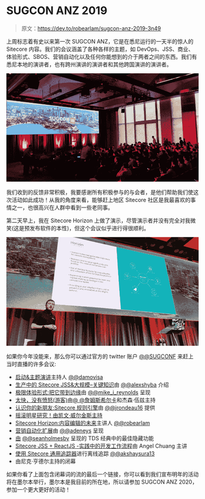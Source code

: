 # SUGCON ANZ 2019

> 原文：<https://dev.to/robearlam/sugcon-anz-2019-3n49>

上周标志着有史以来第一次 SUGCON ANZ，它是在悉尼运行的一天半的惊人的 Sitecore 内容。我们的会议涵盖了各种各样的主题，如 DevOps、JSS、商业、体验形式、SBOS、营销自动化以及任何你能想到的介于两者之间的东西。我们有悉尼本地的演讲者，也有跨州演讲的演讲者和其他跨国演讲的演讲者。

[![SUGCON ANZ 2019](img/d72d7b85f734316bc1b37ca5aed6f099.png)](https://res.cloudinary.com/practicaldev/image/fetch/s--E_EOyCDA--/c_limit%2Cf_auto%2Cfl_progressive%2Cq_auto%2Cw_880/https://robearlam.com/media/2019/SUGCON-ANZ-2019/Sugcon.png)

我们收到的反馈非常积极，我要感谢所有积极参与的与会者，是他们帮助我们使这次活动如此成功！从我的角度来看，能够赶上地区 Sitecore 社区是我最喜欢的事情之一，也很高兴在人群中看到一些老同事。

第二天早上，我在 Sitecore Horizon 上做了演示，尽管演示者并没有完全对我微笑(这是预发布软件的本性)，但这个会议似乎进行得很顺利。

[![Horizon Session](img/0327c6fcedd43fcff10e666b3bcd3f38.png)](https://res.cloudinary.com/practicaldev/image/fetch/s--G49AO16D--/c_limit%2Cf_auto%2Cfl_progressive%2Cq_auto%2Cw_880/https://robearlam.com/media/2019/SUGCON-ANZ-2019/Horizon.png)

如果你今年没能来，那么你可以通过官方的 twitter 账户 [@@SUGCONF](https://twitter.com/sugconf) 来赶上当时直播的许多会议:

*   [启动&主题演讲](https://twitter.com/SUGCONF/status/1165824437343490048)主持人 [@@damovisa](https://twitter.com/damovisa)
*   [生产中的 Sitecore JSS&大规模–关键知识](https://twitter.com/SUGCONF/status/1165839634833690628)由 [@@alexshyba](https://twitter.com/alexshyba) 介绍
*   [极限体验形式:把它带到边缘](https://twitter.com/SUGCONF/status/1165857512886636547)由 [@@mike_i_reynolds](https://twitter.com/mike_i_reynolds) 呈现
*   [太快，没有愤怒(游客)](https://twitter.com/SUGCONF/status/1165875432362627072)由[@ @詹姆斯希尔卡](https://twitter.com/jameshirka)和杰森·伍兹主持
*   [认识你的新朋友:Sitecore 规则引擎](https://twitter.com/SUGCONF/status/1165890268240863232)由 [@@jrondeau16](https://twitter.com/jrondeau16) 提供
*   [摇滚明星研究！由凯文·威尔金斯主持](https://twitter.com/SUGCONF/status/1166127950636302337)
*   [Sitecore Horizon:内容编辑的未来](https://twitter.com/SUGCONF/status/1166142516996927488)主讲人 [@@robearlam](https://twitter.com/robearlam)
*   [营销自动化扩展](https://twitter.com/SUGCONF/status/1166142516996927488)由 [@@adeneys](https://twitter.com/adeneys) 呈现
*   [由](https://twitter.com/SUGCONF/status/1166184563674009600) [@@seanholmesby](https://twitter.com/seanholmesby) 呈现的 TDS 经典中的最佳隐藏功能
*   [Sitecore JSS + ReactJS -实践中的开发工作流程](https://twitter.com/SUGCONF/status/1166199991766904834)由 Angel Chuang 主讲
*   [使用 Sitecore 通用追踪器](https://twitter.com/SUGCONF/status/1166218038162542592)进行离线追踪 [@@akshaysura13](https://twitter.com/akshaysura13)
*   由尼克·亨德尔主持的闭幕

如果你看了上面包含闭幕词的流的最后一个链接，你可以看到我们宣布明年的活动将在墨尔本举行，墨尔本是我目前的所在地，所以请参加 SUGCON ANZ 2020，参加一个更大更好的活动！